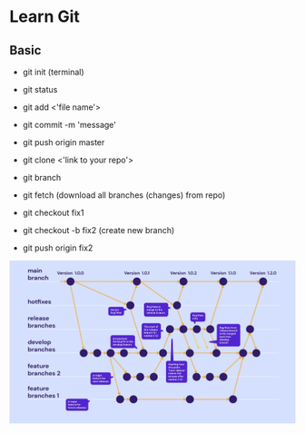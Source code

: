 # Learn Git

## Basic
- git init (terminal)
- git status
- git add <'file name'>
- git commit -m 'message'
- git push origin master

- git clone <'link to your repo'>

- git branch
- git fetch (download all branches (changes) from repo)
- git checkout fix1
- git checkout -b fix2 (create new branch)
- git push origin fix2  

![alt text](image-1.png)